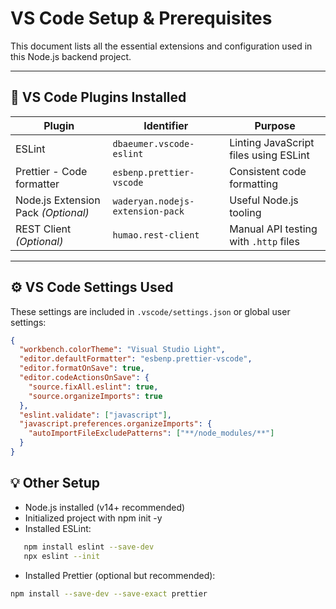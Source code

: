 # VS Code Setup & Prerequisites

This document lists all the essential extensions and configuration used in this Node.js backend project.

---

## 🧩 VS Code Plugins Installed

| Plugin                              | Identifier                       | Purpose                               |
| ----------------------------------- | -------------------------------- | ------------------------------------- |
| ESLint                              | `dbaeumer.vscode-eslint`         | Linting JavaScript files using ESLint |
| Prettier - Code formatter           | `esbenp.prettier-vscode`         | Consistent code formatting            |
| Node.js Extension Pack _(Optional)_ | `waderyan.nodejs-extension-pack` | Useful Node.js tooling                |
| REST Client _(Optional)_            | `humao.rest-client`              | Manual API testing with `.http` files |

---

## ⚙️ VS Code Settings Used

These settings are included in `.vscode/settings.json` or global user settings:

```json
{
  "workbench.colorTheme": "Visual Studio Light",
  "editor.defaultFormatter": "esbenp.prettier-vscode",
  "editor.formatOnSave": true,
  "editor.codeActionsOnSave": {
    "source.fixAll.eslint": true,
    "source.organizeImports": true
  },
  "eslint.validate": ["javascript"],
  "javascript.preferences.organizeImports": {
    "autoImportFileExcludePatterns": ["**/node_modules/**"]
  }
}
```

## 💡 Other Setup

- Node.js installed (v14+ recommended)
- Initialized project with npm init -y
- Installed ESLint:

```bash
   npm install eslint --save-dev
   npx eslint --init
```

- Installed Prettier (optional but recommended):

```bash
npm install --save-dev --save-exact prettier
```
